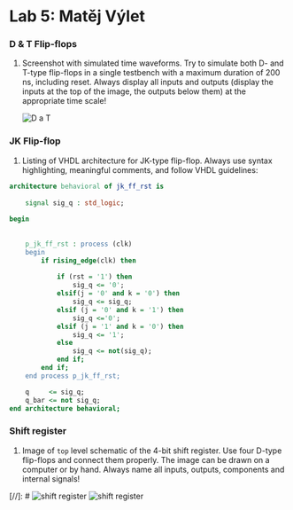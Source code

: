 # Lab 5: Matěj Výlet

### D & T Flip-flops

1. Screenshot with simulated time waveforms. Try to simulate both D- and T-type flip-flops in a single testbench with a maximum duration of 200 ns, including reset. Always display all inputs and outputs (display the inputs at the top of the image, the outputs below them) at the appropriate time scale!

   ![D a T](https://user-images.githubusercontent.com/124773189/223703730-8528c9f9-81e8-43af-b483-938951d0681d.png)

  

### JK Flip-flop

1. Listing of VHDL architecture for JK-type flip-flop. Always use syntax highlighting, meaningful comments, and follow VHDL guidelines:

```vhdl
architecture behavioral of jk_ff_rst is
   
    signal sig_q : std_logic;
   
begin
 
  
    p_jk_ff_rst : process (clk)
    begin
        if rising_edge(clk) then
            
            if (rst = '1') then
                sig_q <= '0';                     
            elsif(j = '0' and k = '0') then
                sig_q <= sig_q;
            elsif (j = '0' and k = '1') then
                sig_q <='0';
            elsif (j = '1' and k = '0') then
                sig_q <= '1';
            else 
                sig_q <= not(sig_q);
            end if;
        end if;
    end process p_jk_ff_rst;

    q     <= sig_q;
    q_bar <= not sig_q;
end architecture behavioral;
```

### Shift register

1. Image of `top` level schematic of the 4-bit shift register. Use four D-type flip-flops and connect them properly. The image can be drawn on a computer or by hand. Always name all inputs, outputs, components and internal signals!
   
[//]: #   ![shift register](https://user-images.githubusercontent.com/124773189/224072578-a07afb43-08da-4f11-b5c7-32b5aca0c3fd.jpg)
![shift register](https://user-images.githubusercontent.com/124773189/225025060-b9937b6c-6793-4ff7-8075-f22b00d9e3dd.jpg)


